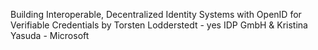 Building Interoperable, Decentralized Identity Systems with OpenID for Verifiable Credentials by Torsten Lodderstedt - yes IDP GmbH & Kristina Yasuda - Microsoft
